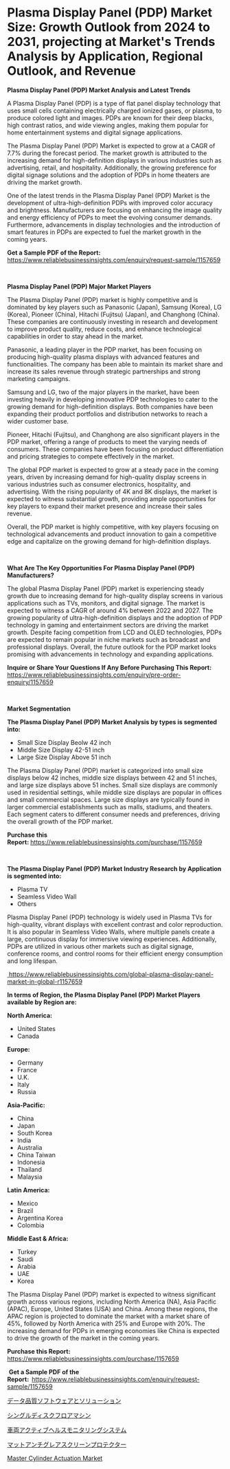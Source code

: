 <p><h1>Plasma Display Panel (PDP) Market Size: Growth Outlook from 2024 to 2031, projecting at Market's Trends Analysis by Application, Regional Outlook, and Revenue</h1></p><p><strong>Plasma Display Panel (PDP) Market Analysis and Latest Trends</strong></p>
<p><p>A Plasma Display Panel (PDP) is a type of flat panel display technology that uses small cells containing electrically charged ionized gases, or plasma, to produce colored light and images. PDPs are known for their deep blacks, high contrast ratios, and wide viewing angles, making them popular for home entertainment systems and digital signage applications.</p><p>The Plasma Display Panel (PDP) Market is expected to grow at a CAGR of 7.7% during the forecast period. The market growth is attributed to the increasing demand for high-definition displays in various industries such as advertising, retail, and hospitality. Additionally, the growing preference for digital signage solutions and the adoption of PDPs in home theaters are driving the market growth.</p><p>One of the latest trends in the Plasma Display Panel (PDP) Market is the development of ultra-high-definition PDPs with improved color accuracy and brightness. Manufacturers are focusing on enhancing the image quality and energy efficiency of PDPs to meet the evolving consumer demands. Furthermore, advancements in display technologies and the introduction of smart features in PDPs are expected to fuel the market growth in the coming years.</p></p>
<p><strong>Get a Sample PDF of the Report:&nbsp;</strong> <a href="https://www.reliablebusinessinsights.com/enquiry/request-sample/1157659">https://www.reliablebusinessinsights.com/enquiry/request-sample/1157659</a></p>
<p>&nbsp;</p>
<p><strong>Plasma Display Panel (PDP) Major Market Players</strong></p>
<p><p>The Plasma Display Panel (PDP) market is highly competitive and is dominated by key players such as Panasonic (Japan), Samsung (Korea), LG (Korea), Pioneer (China), Hitachi (Fujitsu) (Japan), and Changhong (China). These companies are continuously investing in research and development to improve product quality, reduce costs, and enhance technological capabilities in order to stay ahead in the market.</p><p>Panasonic, a leading player in the PDP market, has been focusing on producing high-quality plasma displays with advanced features and functionalities. The company has been able to maintain its market share and increase its sales revenue through strategic partnerships and strong marketing campaigns.</p><p>Samsung and LG, two of the major players in the market, have been investing heavily in developing innovative PDP technologies to cater to the growing demand for high-definition displays. Both companies have been expanding their product portfolios and distribution networks to reach a wider customer base.</p><p>Pioneer, Hitachi (Fujitsu), and Changhong are also significant players in the PDP market, offering a range of products to meet the varying needs of consumers. These companies have been focusing on product differentiation and pricing strategies to compete effectively in the market.</p><p>The global PDP market is expected to grow at a steady pace in the coming years, driven by increasing demand for high-quality display screens in various industries such as consumer electronics, hospitality, and advertising. With the rising popularity of 4K and 8K displays, the market is expected to witness substantial growth, providing ample opportunities for key players to expand their market presence and increase their sales revenue.</p><p>Overall, the PDP market is highly competitive, with key players focusing on technological advancements and product innovation to gain a competitive edge and capitalize on the growing demand for high-definition displays.</p></p>
<p>&nbsp;</p>
<p><strong>What Are The Key Opportunities For Plasma Display Panel (PDP) Manufacturers?</strong></p>
<p><p>The global Plasma Display Panel (PDP) market is experiencing steady growth due to increasing demand for high-quality display screens in various applications such as TVs, monitors, and digital signage. The market is expected to witness a CAGR of around 4% between 2022 and 2027. The growing popularity of ultra-high-definition displays and the adoption of PDP technology in gaming and entertainment sectors are driving the market growth. Despite facing competition from LCD and OLED technologies, PDPs are expected to remain popular in niche markets such as broadcast and professional displays. Overall, the future outlook for the PDP market looks promising with advancements in technology and expanding applications.</p></p>
<p><strong>Inquire or Share Your Questions If Any Before Purchasing This Report:</strong> <a href="https://www.reliablebusinessinsights.com/enquiry/pre-order-enquiry/1157659">https://www.reliablebusinessinsights.com/enquiry/pre-order-enquiry/1157659</a></p>
<p>&nbsp;</p>
<p><strong>Market Segmentation</strong></p>
<p><strong>The Plasma Display Panel (PDP) Market Analysis by types is segmented into:</strong></p>
<p><ul><li>Small Size Display Beolw 42 inch</li><li>Middle Size Display 42-51 inch</li><li>Large Size Display Above 51 inch</li></ul></p>
<p><p>The Plasma Display Panel (PDP) market is categorized into small size displays below 42 inches, middle size displays between 42 and 51 inches, and large size displays above 51 inches. Small size displays are commonly used in residential settings, while middle size displays are popular in offices and small commercial spaces. Large size displays are typically found in larger commercial establishments such as malls, stadiums, and theaters. Each segment caters to different consumer needs and preferences, driving the overall growth of the PDP market.</p></p>
<p><strong>Purchase this Report:&nbsp;</strong><a href="https://www.reliablebusinessinsights.com/purchase/1157659">https://www.reliablebusinessinsights.com/purchase/1157659</a></p>
<p>&nbsp;</p>
<p><strong>The Plasma Display Panel (PDP) Market Industry Research by Application is segmented into:</strong></p>
<p><ul><li>Plasma TV</li><li>Seamless Video Wall</li><li>Others</li></ul></p>
<p><p>Plasma Display Panel (PDP) technology is widely used in Plasma TVs for high-quality, vibrant displays with excellent contrast and color reproduction. It is also popular in Seamless Video Walls, where multiple panels create a large, continuous display for immersive viewing experiences. Additionally, PDPs are utilized in various other markets such as digital signage, conference rooms, and control rooms for their efficient energy consumption and long lifespan.</p></p>
<p><a href="https://www.reliablebusinessinsights.com/global-plasma-display-panel-market-in-global-r1157659">&nbsp;https://www.reliablebusinessinsights.com/global-plasma-display-panel-market-in-global-r1157659</a></p>
<p><strong>In terms of Region, the Plasma Display Panel (PDP) Market Players available by Region are:</strong></p>
<p>
    <p> <strong> North America: </strong>
        <ul>
            <li>United States</li>
            <li>Canada</li>
        </ul>
        </p> 
    <p> <strong> Europe: </strong>
        <ul>
            <li>Germany</li>
            <li>France</li>
            <li>U.K.</li>
            <li>Italy</li>
            <li>Russia</li>
        </ul>
        </p> 
    <p> <strong> Asia-Pacific: </strong>
        <ul>
            <li>China</li>
            <li>Japan</li>
            <li>South Korea</li>
            <li>India</li>
            <li>Australia</li>
            <li>China Taiwan</li>
            <li>Indonesia</li>
            <li>Thailand</li>
            <li>Malaysia</li>
        </ul>
        </p> 
    <p> <strong> Latin America: </strong>
        <ul>
            <li>Mexico</li>
            <li>Brazil</li>
            <li>Argentina Korea</li>
            <li>Colombia</li>
        </ul>
        </p> 
    <p> <strong> Middle East & Africa: </strong>
        <ul>
            <li>Turkey</li>
            <li>Saudi</li>
            <li>Arabia</li>
            <li>UAE</li>
            <li>Korea</li>
        </ul>
    </p>
    </p>
<p><p>The Plasma Display Panel (PDP) market is expected to witness significant growth across various regions, including North America (NA), Asia Pacific (APAC), Europe, United States (USA) and China. Among these regions, the APAC region is projected to dominate the market with a market share of 45%, followed by North America with 25% and Europe with 20%. The increasing demand for PDPs in emerging economies like China is expected to drive the growth of the market in the coming years.</p></p>
<p><strong>Purchase this Report: </strong><a href="https://www.reliablebusinessinsights.com/purchase/1157659">https://www.reliablebusinessinsights.com/purchase/1157659</a></p>
<p>&nbsp;<strong>Get a Sample PDF of the Report:&nbsp;&nbsp;</strong><a href="https://www.reliablebusinessinsights.com/enquiry/request-sample/1157659">https://www.reliablebusinessinsights.com/enquiry/request-sample/1157659</a></p>
<p><strong></strong></p>
<p><p><a href="https://medium.com/@josephmiller1959/%E3%83%87%E3%83%BC%E3%82%BF%E5%93%81%E8%B3%AA%E3%82%BD%E3%83%95%E3%83%88%E3%82%A6%E3%82%A7%E3%82%A2%E3%81%8A%E3%82%88%E3%81%B3%E3%82%BD%E3%83%AA%E3%83%A5%E3%83%BC%E3%82%B7%E3%83%A7%E3%83%B3%E5%B8%82%E5%A0%B4%E3%81%AE%E5%B1%95%E6%9C%9B-%E6%A5%AD%E7%95%8C%E6%A6%82%E8%A6%81%E3%81%A8%E4%BA%88%E6%B8%AC-2024%E5%B9%B4%E3%81%8B%E3%82%892031%E5%B9%B4-7270b128b7b8">データ品質ソフトウェアとソリューション</a></p><p><a href="https://github.com/roulaayoub-saad/Market-Research-Report-List-1/blob/main/730436488298.md">シングルディスクフロアマシン</a></p><p><a href="https://medium.com/@jarredmertz53/%E8%BB%8A%E4%B8%A1%E3%82%A2%E3%82%AF%E3%83%86%E3%82%A3%E3%83%96%E3%83%98%E3%83%AB%E3%82%B9%E3%83%A2%E3%83%8B%E3%82%BF%E3%83%AA%E3%83%B3%E3%82%B0%E3%82%B7%E3%82%B9%E3%83%86%E3%83%A0%E3%81%AE%E5%B8%82%E5%A0%B4%E8%A6%8F%E6%A8%A1%E3%81%A8%E5%B8%82%E5%A0%B4%E5%8B%95%E5%90%91-%E5%AE%8C%E5%85%A8%E3%81%AA%E7%94%A3%E6%A5%AD%E6%A6%82%E8%A6%B3-2024%E5%B9%B4%E3%81%8B%E3%82%892031%E5%B9%B4%E3%81%BE%E3%81%A7-968a3f024d49">車両アクティブヘルスモニタリングシステム</a></p><p><a href="https://github.com/schmahlson/Market-Research-Report-List-1/blob/main/966478988299.md">マットアンチグレアスクリーンプロテクター</a></p><p><a href="https://github.com/nathandecarvalho/Market-Research-Report-List-3/blob/main/master-cylinder-actuation-market.md">Master Cylinder Actuation Market</a></p></p>